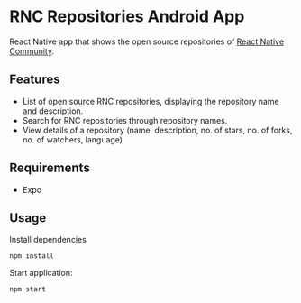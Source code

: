 # RNC Repositories Android App

React Native app that shows the open source repositories of [React Native Community](https://github.com/react-native-community).

## Features
- List of open source RNC repositories, displaying the repository name and description.
- Search for RNC repositories through repository names.
- View details of a repository (name, description, no. of stars, no. of forks, no. of watchers, language)
  
## Requirements
- Expo
  
## Usage
Install dependencies

```npm install```

Start application: 

```npm start```
